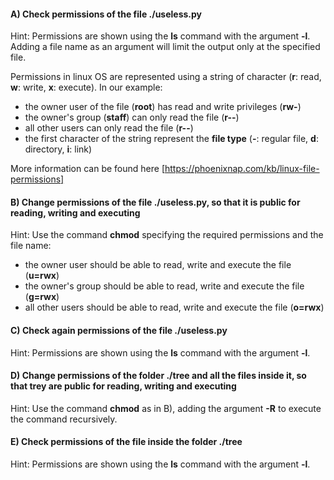 #### A) Check permissions of the file ./useless.py

Hint: Permissions are shown using the **ls** command with the argument **-l**. Adding a file name as an argument will limit the output only at the specified file.

Permissions in linux OS are represented using a string of character (**r**: read, **w**: write, **x**: execute). In our example:
- the owner user of the file (**root**) has read and write privileges (**rw-**)
- the owner's group (**staff**) can only read the file (**r--**)
- all other users can only read the file (**r--**)
- the first character of the string represent the **file type** (**-**: regular file, **d**: directory, **i**: link)

More information can be found here [https://phoenixnap.com/kb/linux-file-permissions] 


#### B) Change permissions of the file ./useless.py, so that it is public for reading, writing and executing

Hint: Use the command **chmod** specifying the required permissions and the file name:
- the owner user should be able to read, write and execute the file (**u=rwx**)
- the owner's group should be able to read, write and execute the file (**g=rwx**)
- all other users should be able to read, write and execute the file (**o=rwx**)

#### C) Check again permissions of the file ./useless.py

Hint: Permissions are shown using the **ls** command with the argument **-l**.

#### D) Change permissions of the folder ./tree and all the files inside it, so that trey are public for reading, writing and executing

Hint: Use the command **chmod** as in B), adding the argument **-R** to execute the command recursively.

#### E) Check permissions of the file inside the folder ./tree

Hint: Permissions are shown using the **ls** command with the argument **-l**.

